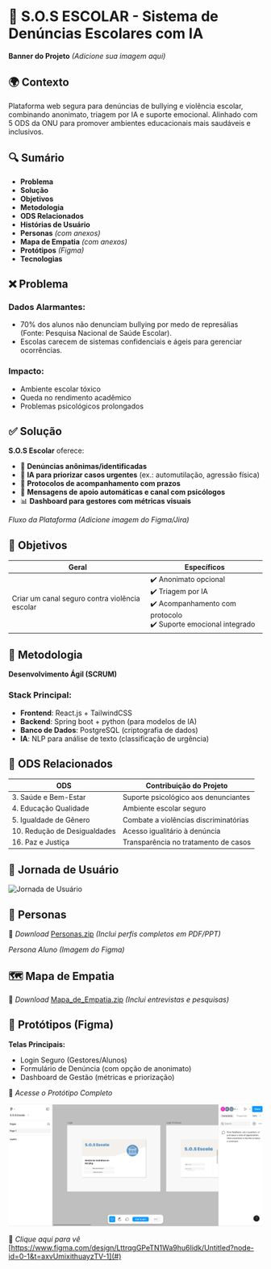 # 📢 S.O.S ESCOLAR - Sistema de Denúncias Escolares com IA
**Banner do Projeto** *(Adicione sua imagem aqui)*

## 🌍 Contexto
Plataforma web segura para denúncias de bullying e violência escolar, combinando anonimato, triagem por IA e suporte emocional. Alinhado com 5 ODS da ONU para promover ambientes educacionais mais saudáveis e inclusivos.

## 🔍 Sumário
- **Problema**
- **Solução**
- **Objetivos**
- **Metodologia**
- **ODS Relacionados**
- **Histórias de Usuário**
- **Personas** *(com anexos)*
- **Mapa de Empatia** *(com anexos)*
- **Protótipos** *(Figma)*
- **Tecnologias**

## ❌ Problema

### Dados Alarmantes:
- 70% dos alunos não denunciam bullying por medo de represálias (Fonte: Pesquisa Nacional de Saúde Escolar).
- Escolas carecem de sistemas confidenciais e ágeis para gerenciar ocorrências.

### Impacto:
- Ambiente escolar tóxico
- Queda no rendimento acadêmico
- Problemas psicológicos prolongados

## ✅ Solução
**S.O.S Escolar** oferece:
- 📌 **Denúncias anônimas/identificadas**
- 🤖 **IA para priorizar casos urgentes** (ex.: automutilação, agressão física)
- 📄 **Protocolos de acompanhamento com prazos**
- 💬 **Mensagens de apoio automáticas e canal com psicólogos**
- 📊 **Dashboard para gestores com métricas visuais**

*Fluxo da Plataforma* *(Adicione imagem do Figma/Jira)*

## 🎯 Objetivos

| Geral  | Específicos |
|--------|-------------|
| Criar um canal seguro contra violência escolar | ✔️ Anonimato opcional<br>✔️ Triagem por IA<br>✔️ Acompanhamento com protocolo<br>✔️ Suporte emocional integrado |

## 🔧 Metodologia
**Desenvolvimento Ágil (SCRUM)**

### Stack Principal:
- **Frontend**: React.js + TailwindCSS
- **Backend**: Spring boot + python (para modelos de IA)
- **Banco de Dados**: PostgreSQL (criptografia de dados)
- **IA**: NLP para análise de texto (classificação de urgência)

## 🌱 ODS Relacionados
| ODS | Contribuição do Projeto |
|-----|-------------------------|
| 3. Saúde e Bem-Estar | Suporte psicológico aos denunciantes |
| 4. Educação Qualidade | Ambiente escolar seguro |
| 5. Igualdade de Gênero | Combate a violências discriminatórias |
| 10. Redução de Desigualdades | Acesso igualitário à denúncia |
| 16. Paz e Justiça | Transparência no tratamento de casos |

## 👣 Jornada de Usuário

![Jornada de Usuário](imagens/Jornada_de_Usuário.png)


## 👥 Personas



📁 *Download* [Personas.zip](#) *(Inclui perfis completos em PDF/PPT)*

*Persona Aluno* *(Imagem do Figma)*

## 🗺️ Mapa de Empatia


📁 *Download* [Mapa_de_Empatia.zip](#) *(Inclui entrevistas e pesquisas)*

## 🎨 Protótipos (Figma)

**Telas Principais:**
- Login Seguro (Gestores/Alunos)
- Formulário de Denúncia (com opção de anonimato)
- Dashboard de Gestão (métricas e priorização)

🔗 *Acesse o Protótipo Completo*

![Figma](imagens/CapturaDeTela.png)

📁 *Clique aqui para vê* [https://www.figma.com/design/LttrqgGPeTN1Wa9hu6Iidk/Untitled?node-id=0-1&t=axvUmixithuayzTV-1](#)

